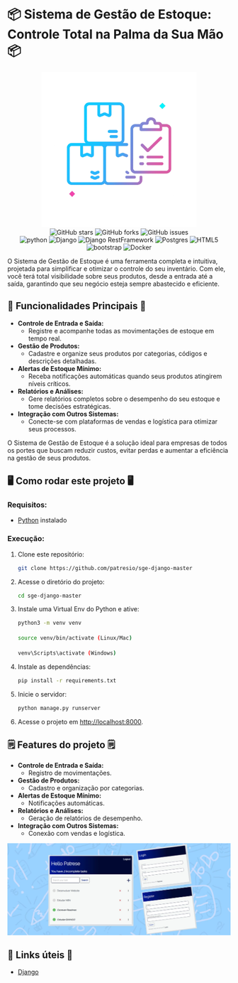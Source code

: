 # 📦 Sistema de Gestão de Estoque: Controle Total na Palma da Sua Mão 📦

<div align="center">
<img src="https://github.com/patresio/sge-django-master/raw/master/.gitassets/capa.png" width="350" />

<div data-badges>
    <img src="https://img.shields.io/github/stars/patresio/sge-django-master?style=for-the-badge" alt="GitHub stars" />
    <img src="https://img.shields.io/github/forks/patresio/sge-django-master?style=for-the-badge" alt="GitHub forks" />
    <img src="https://img.shields.io/github/issues/patresio/sge-django-master?style=for-the-badge" alt="GitHub issues" />
</div>

<div data-badges>
    <img src="https://img.shields.io/badge/Python-14354C?style=for-the-badge&logo=python&logoColor=white" alt="python" />
    <img src="https://img.shields.io/badge/Django-092E20?style=for-the-badge&logo=django&logoColor=white" alt="Django" />
    <img src="https://img.shields.io/badge/DJANGO-REST-ff1709?style=for-the-badge&logo=django&logoColor=white&color=ff1709&labelColor=gray" alt="Django RestFramework" />
    <img src="https://img.shields.io/badge/postgres-%23316192.svg?style=for-the-badge&logo=postgresql&logoColor=white" alt="Postgres" />
    <img src="https://img.shields.io/badge/html5-%23E34F26.svg?style=for-the-badge&logo=html5&logoColor=white" alt="HTML5" />
    <img src="https://img.shields.io/badge/Bootstrap-563D7C?style=for-the-badge&logo=bootstrap&logoColor=white" alt="bootstrap" />
    <img src="https://img.shields.io/badge/docker-%230db7ed.svg?style=for-the-badge&logo=docker&logoColor=white" alt="Docker" />
</div>
</div>

O Sistema de Gestão de Estoque é uma ferramenta completa e intuitiva, projetada para simplificar e otimizar o controle do seu inventário. Com ele, você terá total visibilidade sobre seus produtos, desde a entrada até a saída, garantindo que seu negócio esteja sempre abastecido e eficiente.

## 🚀 Funcionalidades Principais 🚀

* **Controle de Entrada e Saída:**
    * Registre e acompanhe todas as movimentações de estoque em tempo real.
* **Gestão de Produtos:**
    * Cadastre e organize seus produtos por categorias, códigos e descrições detalhadas.
* **Alertas de Estoque Mínimo:**
    * Receba notificações automáticas quando seus produtos atingirem níveis críticos.
* **Relatórios e Análises:**
    * Gere relatórios completos sobre o desempenho do seu estoque e tome decisões estratégicas.
* **Integração com Outros Sistemas:**
    * Conecte-se com plataformas de vendas e logística para otimizar seus processos.

O Sistema de Gestão de Estoque é a solução ideal para empresas de todos os portes que buscam reduzir custos, evitar perdas e aumentar a eficiência na gestão de seus produtos.

## 🖥️ Como rodar este projeto 🖥️

### Requisitos:

- [Python](https://python.org) instalado

### Execução:

1. Clone este repositório:

   ```sh
   git clone https://github.com/patresio/sge-django-master
   ```

2. Acesse o diretório do projeto:

   ```sh
   cd sge-django-master
   ```

3. Instale uma Virtual Env do Python e ative:

   ```sh
   python3 -m venv venv

   source venv/bin/activate (Linux/Mac)

   venv\Scripts\activate (Windows)
   ```

4. Instale as dependências:

   ```sh
   pip install -r requirements.txt
   ```

5. Inicie o servidor:

   ```sh
   python manage.py runserver
   ```

6. Acesse o projeto em [http://localhost:8000](http://localhost:8000).

## 🗒️ Features do projeto 🗒️

* **Controle de Entrada e Saída:**
    * Registro de movimentações.
* **Gestão de Produtos:**
    * Cadastro e organização por categorias.
* **Alertas de Estoque Mínimo:**
    * Notificações automáticas.
* **Relatórios e Análises:**
    * Geração de relatórios de desempenho.
* **Integração com Outros Sistemas:**
    * Conexão com vendas e logística.

![](https://github.com/patresio/todo-list-app/raw/master/.gitassets/2.jpg)

## 💎 Links úteis 💎

- [Django](https://docs.djangoproject.com/en/4.2/)